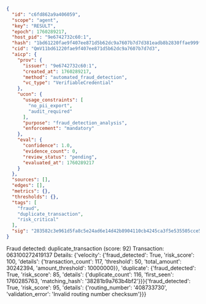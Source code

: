 ```json
{
  "id": "c6fd862a9a406059",
  "scope": "agent",
  "key": "RESULT",
  "epoch": 1760289217,
  "host_pid": "9e6742732c60:1",
  "hash": "1bd61220fae9f407ee871d5b62dc9a7607b7d7d381eadb8b2830ffae999f19ea",
  "cid": "QmV11bd61220fae9f407ee871d5b62dc9a7607b7d7d3",
  "aicp": {
    "prov": {
      "issuer": "9e6742732c60:1",
      "created_at": 1760289217,
      "method": "automated_fraud_detection",
      "vc_type": "VerifiableCredential"
    },
    "ucon": {
      "usage_constraints": [
        "no_pii_export",
        "audit_required"
      ],
      "purpose": "fraud_detection_analysis",
      "enforcement": "mandatory"
    },
    "eval": {
      "confidence": 1.0,
      "evidence_count": 0,
      "review_status": "pending",
      "evaluated_at": 1760289217
    }
  },
  "sources": [],
  "edges": [],
  "metrics": {},
  "thresholds": {},
  "tags": [
    "fraud",
    "duplicate_transaction",
    "risk_critical"
  ],
  "sig": "283582c3e961d5fa8c5e24ad6e14d42b8904110cb4245ca3f5e535505cce59f7"
}
```

Fraud detected: duplicate_transaction (score: 92)
Transaction: 063100272419137
Details: {'velocity': {'fraud_detected': True, 'risk_score': 100, 'details': {'transaction_count': 117, 'threshold': 50, 'total_amount': 30242394, 'amount_threshold': 10000000}}, 'duplicate': {'fraud_detected': True, 'risk_score': 85, 'details': {'duplicate_count': 116, 'first_seen': 1760285763, 'matching_hash': '38281b9a763b4bf2'}}}{'fraud_detected': True, 'risk_score': 95, 'details': {'routing_number': '408733730', 'validation_error': 'Invalid routing number checksum'}}}